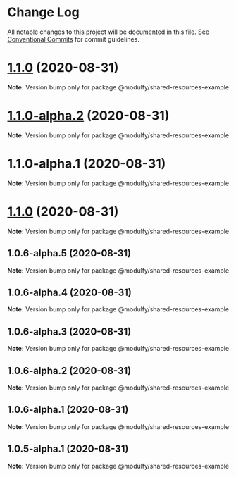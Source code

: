 # Change Log

All notable changes to this project will be documented in this file.
See [Conventional Commits](https://conventionalcommits.org) for commit guidelines.

# [1.1.0](https://github.com/jmrapp1/Modulfy/compare/@modulfy/shared-resources-example@1.2.0...@modulfy/shared-resources-example@1.1.0) (2020-08-31)

**Note:** Version bump only for package @modulfy/shared-resources-example





# [1.1.0-alpha.2](https://github.com/jmrapp1/Modulfy/compare/@modulfy/shared-resources-example@1.1.0...@modulfy/shared-resources-example@1.1.0-alpha.2) (2020-08-31)

**Note:** Version bump only for package @modulfy/shared-resources-example





# 1.1.0-alpha.1 (2020-08-31)

**Note:** Version bump only for package @modulfy/shared-resources-example





# [1.1.0](https://github.com/jmrapp1/Modulfy/compare/@modulfy/shared-resources-example@1.0.6-alpha.5...@modulfy/shared-resources-example@1.1.0) (2020-08-31)

**Note:** Version bump only for package @modulfy/shared-resources-example





## 1.0.6-alpha.5 (2020-08-31)

**Note:** Version bump only for package @modulfy/shared-resources-example





## 1.0.6-alpha.4 (2020-08-31)

**Note:** Version bump only for package @modulfy/shared-resources-example





## 1.0.6-alpha.3 (2020-08-31)

**Note:** Version bump only for package @modulfy/shared-resources-example





## 1.0.6-alpha.2 (2020-08-31)

**Note:** Version bump only for package @modulfy/shared-resources-example





## 1.0.6-alpha.1 (2020-08-31)

**Note:** Version bump only for package @modulfy/shared-resources-example





## 1.0.5-alpha.1 (2020-08-31)

**Note:** Version bump only for package @modulfy/shared-resources-example
